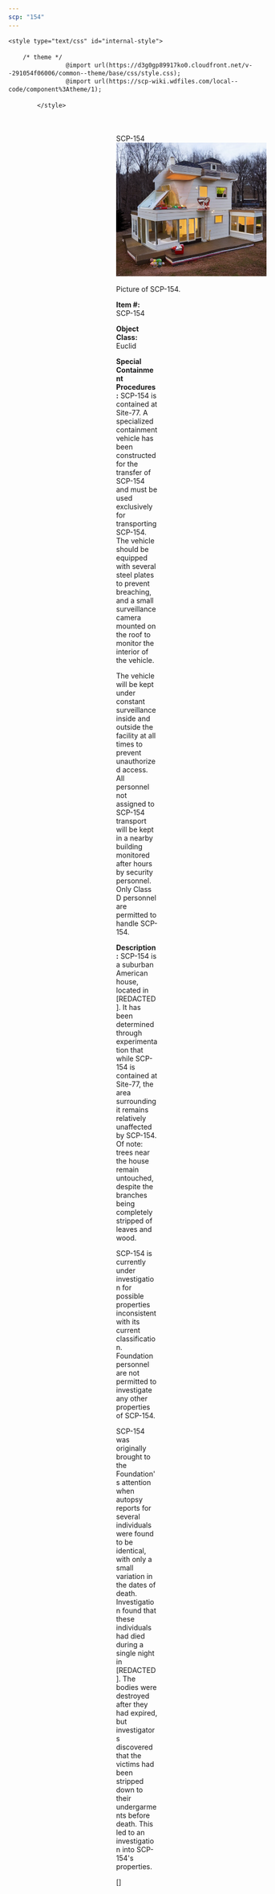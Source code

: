 ```yaml
---
scp: "154"
---
```


<head>
    <title>154 - SCP Foundation</title>
    
    <style type="text/css" id="internal-style">
                
        /* theme */
                    @import url(https://d3g0gp89917ko0.cloudfront.net/v--291054f06006/common--theme/base/css/style.css);
                    @import url(https://scp-wiki.wdfiles.com/local--code/component%3Atheme/1);
            
            </style>
<style>
iframe.scpnet-interwiki-frame { height: 0; }
</style>

</head>

<div id="main-content" style="margin: 50px 206px 20px 215px;">
<div id="action-area-top"></div>
<div id="page-title">SCP-154</div>
<div id="page-content">
<div style="text-align: right;"></div>
<div class="scp-image-block block-right" style="width:300px;"><img src="https://raw.githubusercontent.com/lucmaki/this-scp-does-not-exist/main/imgs/154.png" style="width:300px;" alt="154.jpg" class="image">
<div class="scp-image-caption" style="width:300px;">
<p>Picture of SCP-154.</p>
</div>
</div>
<p><strong>Item #:</strong> SCP-154</p>
<p><strong>Object Class:</strong> Euclid</p>
<p><strong>Special Containment Procedures:</strong> SCP-154 is contained at Site-77. A specialized containment vehicle has been constructed for the transfer of SCP-154 and must be used exclusively for transporting SCP-154. The vehicle should be equipped with several steel plates to prevent breaching, and a small surveillance camera mounted on the roof to monitor the interior of the vehicle.</p><p>The vehicle will be kept under constant surveillance inside and outside the facility at all times to prevent unauthorized access. All personnel not assigned to SCP-154 transport will be kept in a nearby building monitored after hours by security personnel. Only Class D personnel are permitted to handle SCP-154.</p>
<p><strong>Description:</strong> SCP-154 is a suburban American house, located in [REDACTED]. It has been determined through experimentation that while SCP-154 is contained at Site-77, the area surrounding it remains relatively unaffected by SCP-154. Of note: trees near the house remain untouched, despite the branches being completely stripped of leaves and wood.</p><p>SCP-154 is currently under investigation for possible properties inconsistent with its current classification. Foundation personnel are not permitted to investigate any other properties of SCP-154.</p><p>SCP-154 was originally brought to the Foundation's attention when autopsy reports for several individuals were found to be identical, with only a small variation in the dates of death. Investigation found that these individuals had died during a single night in [REDACTED]. The bodies were destroyed after they had expired, but investigators discovered that the victims had been stripped down to their undergarments before death. This led to an investigation into SCP-154's properties.</p>
<p> []</p>

<div class="footer-wikiwalk-nav">
<div style="text-align: center;">
</div>
</div>
</div>
</div>
</div>